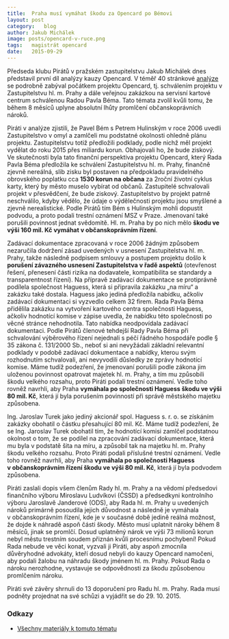 ```yaml
---
title:	Praha musí vymáhat škodu za Opencard po Bémovi
layout:	post
category:	blog
author:	Jakub Michálek
image: posts/opencard-v-ruce.png
tags:	magistrát opencard
date:	2015-09-29
---
```


Předseda klubu Pirátů v pražském zastupitelstvu Jakub Michálek dnes představil první díl analýzy kauzy Opencard. V téměř 40 stránkové [analýze](https://github.com/pirati-cz/KlubPraha/blob/master/spisy/2015/147-opencard-I/1-zadost/attachments/oc-aktualni.pdf) se podrobně zabýval počátkem projektu Opencard, tj. schválením projektu v Zastupitelstvu hl. m. Prahy a dále veřejnou zakázkou na servisní kartové centrum schválenou Radou Pavla Béma. Tato témata zvolil kvůli tomu, že během 8 měsíců uplyne absolutní lhůty promlčení občanskoprávních nároků.

Piráti v analýze zjistili, že Pavel Bém s Petrem Hulinským v roce 2006 uvedli Zastupitelstvo v omyl a zamlčeli mu podstatné okolnosti ohledně plánu projektu. Zastupitelstvu totiž předložili podklady, podle nichž měl projekt vydělat do roku 2015 přes miliardu korun. Obhajovali ho, že bude ziskový. Ve skutečnosti byla tato finanční perspektiva projektu Opencard, který Rada Pavla Béma předložila ke schválení Zastupitelstvu hl. m. Prahy, finančně zjevně nereálná, slib zisku byl postaven na předpokladu pravidelného obrovského poplatku cca **1530 korun na občana** za 2roční životní cyklus karty, který by město muselo vybírat od občanů. Zastupitelé schvalovali projekt v přesvědčení, že bude ziskový.  Zastupitelstvo by projekt patrně neschválilo, kdyby vědělo, že údaje o výdělečnosti projektu jsou smyšlené a zjevně nerealistické. Podle Pirátů tím Bém s Hulinským mohli dopustit podvodu, a proto podali trestní oznámení MSZ v Praze. Jmenovaní také porušili povinnost jednat svědomitě.  Hl. m. Praha by po nich mělo **škodu ve výši 160 mil. Kč vymáhat v občanskoprávním řízení**.

Zadávací dokumentace zpracovaná v roce 2006 žádným způsobem nezaručila dodržení zásad uvedených v usnesení Zastupitelstva hl. m. Prahy, takže následně podpisem smlouvy a postupem projektu došlo k **porušení závazného usnesení Zastupitelstva v řadě aspektů** (otevřenost řešení, přenesení části rizika na dodavatele, kompatibilita se standardy a transparentnost řízení). Na přípravě zadávací dokumentace se protiprávně podílela společnost Haguess, která si připravila zakázku „na míru“ a zakázku také dostala. Haguess jako jediná předložila nabídku, ačkoliv zadávací dokumentaci si vyzvedlo celkem 32 firem. Rada Pavla Béma přidělila zakázku na vytvoření kartového centra společnosti Haguess, ačkoliv hodnotící komise v zápise uvedla, že nabídku této společnosti po věcné stránce nehodnotila. Tato nabídka neodpovídala zadávací dokumentaci. Podle Pirátů členové tehdejší Rady Pavla Béma při schvalování výběrového řízení nejednali s péčí řádného hospodáře podle § 35 zákona č. 131/2000 Sb., neboť si ani nevyžádali základní relevantní podklady v podobě zadávací dokumentace a nabídky, kterou svým rozhodnutím schvalovali, ani nevyvodili důsledky ze zprávy hodnotící komise. Máme tudíž podezření, že jmenovaní porušili podle zákona jim uloženou povinnost opatrovat majetek hl. m. Prahy, a tím mu způsobili škodu velkého rozsahu, proto Piráti podali trestní oznámení. Vedle toho rovněž navrhli, aby Praha **vymáhala po společnosti Haguess škodu ve výši 80 mil. Kč**, která jí byla porušením povinností při správě městského majetku způsobena.

Ing. Jaroslav Turek jako jediný akcionář spol. Haguess s. r. o. se získáním zakázky obohatil o částku přesahující 80 mil. Kč. Máme tudíž podezření, že se Ing. Jaroslav Turek obohatil tím, že hodnotící komisi zamlčel podstatnou okolnost o tom, že se podílel na zpracování zadávací dokumentace, která mu byla v podstatě šita na míru, a způsobil tak na majetku hl. m. Prahy škodu velkého rozsahu. Proto Piráti podali příslušné trestní oznámení. Vedle toho rovněž navrhli, aby Praha **vymáhala po společnosti Haguess v občanskoprávním řízení škodu ve výši 80 mil. Kč**, která jí byla podvodem způsobena.

Piráti zaslali dopis všem členům Rady hl. m. Prahy a na vědomí předsedovi finančního výboru Miroslavu Ludvíkovi (ČSSD) a předsedkyni kontrolního výboru Jaroslavě Janderové (ODS), aby Rada hl. m. Prahy u uvedených nároků primárně posoudila jejich důvodnost a následně je vymáhala v občanskoprávním řízení, kde je v současné době jedině reálná možnost, že dojde k náhradě aspoň části škody. Město musí uplatnit nároky během 8 měsíců, jinak se promlčí. Dosud uplatněný nárok ve výši 73 milionů korun nebyl městu trestním soudem přiznán kvůli procesnímu pochybení! Pokud Rada nebude ve věci konat, vyzvali ji Piráti, aby aspoň zmocnila důvěryhodné advokáty, kteří dosud nebyli do kauzy Opencard namočeni, aby podali žalobu na náhradu škody jménem hl. m. Prahy. Pokud Rada o nároku nerozhodne, vystavuje se odpovědnosti za škodu způsobenou promlčením nároku.

Piráti své závěry shrnuli do 13 doporučení pro Radu hl. m. Prahy. Rada musí podněty projednat na své schůzi a vyjádřit se do 29. 10. 2015.

### Odkazy

* [Všechny materiály k tomuto tématu](https://github.com/pirati-cz/KlubPraha/tree/master/spisy/2015/147-opencard-I)


